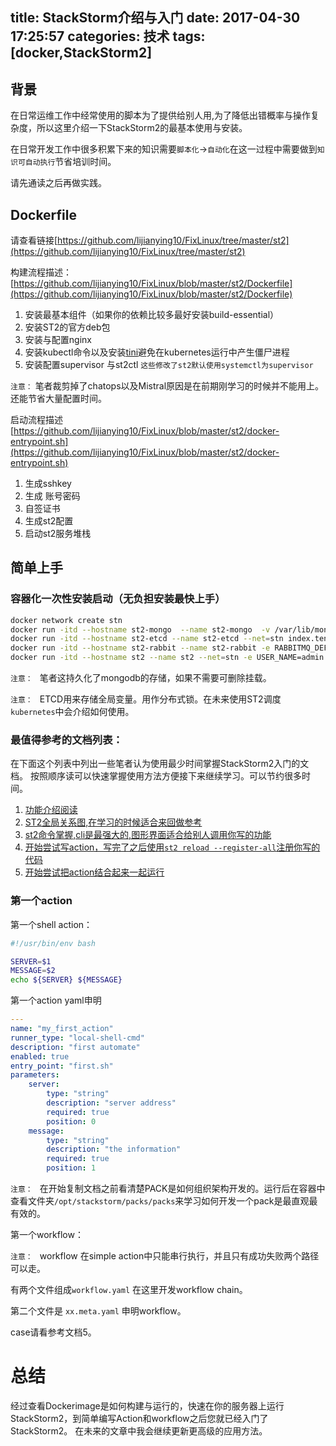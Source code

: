title: StackStorm介绍与入门
date: 2017-04-30 17:25:57
categories: 技术
tags: [docker,StackStorm2]
---

## 背景

在日常运维工作中经常使用的脚本为了提供给别人用,为了降低出错概率与操作复杂度，所以这里介绍一下StackStorm2的最基本使用与安装。

在日常开发工作中很多积累下来的知识需要`脚本化`->`自动化`在这一过程中需要做到`知识可自动执行`节省培训时间。

请先通读之后再做实践。

## Dockerfile

请查看链接[https://github.com/lijianying10/FixLinux/tree/master/st2](https://github.com/lijianying10/FixLinux/tree/master/st2)

构建流程描述：[https://github.com/lijianying10/FixLinux/blob/master/st2/Dockerfile](https://github.com/lijianying10/FixLinux/blob/master/st2/Dockerfile)

1. 安装最基本组件（如果你的依赖比较多最好安装build-essential）
2. 安装ST2的官方deb包
3. 安装与配置nginx
4. 安装kubectl命令以及安装[tini](https://github.com/krallin/tini)避免在kubernetes运行中产生僵尸进程
5. 安装配置supervisor 与st2ctl `这些修改了st2默认使用systemctl为supervisor`

`注意：` 笔者裁剪掉了chatops以及Mistral原因是在前期刚学习的时候并不能用上。还能节省大量配置时间。


启动流程描述 [https://github.com/lijianying10/FixLinux/blob/master/st2/docker-entrypoint.sh](https://github.com/lijianying10/FixLinux/blob/master/st2/docker-entrypoint.sh)

1. 生成sshkey
2. 生成 账号密码
3. 自签证书
4. 生成st2配置
5. 启动st2服务堆栈

## 简单上手

### 容器化一次性安装启动（无负担安装最快上手）

``` sh
docker network create stn
docker run -itd --hostname st2-mongo  --name st2-mongo  -v /var/lib/mongo:/data/db --net=stn daocloud.io/library/mongo:3.4.3
docker run -itd --hostname st2-etcd --name st2-etcd --net=stn index.tenxcloud.com/coreos/etcd:2.3.1 /usr/local/bin/etcd -listen-client-urls http://0.0.0.0:2379,http://0.0.0.0:4001 -advertise-client-urls http://127.0.0.1:2379,http://127.0.0.1:4001
docker run -itd --hostname st2-rabbit --name st2-rabbit -e RABBITMQ_DEFAULT_USER=root -e RABBITMQ_DEFAULT_PASS=123456 --net=stn daocloud.io/library/rabbitmq:3.6.9
docker run -itd --hostname st2 --name st2 --net=stn -e USER_NAME=admin -e USER_PASSWORD=123456 -e CONN_RMQ=amqp://root:123456@st2-rabbit.stn:5672/ -e MONGO_HOST=st2-mongo.stn -e MONGO_DB=st2 -e MONGO_PORT=27017 -e ETCD_ENDPOINT=http://st2-etcd.stn:2379 -p 80:80 -p 443:443 index.tenxcloud.com/philo/stackstorm:2.2.1
```

`注意： ` 笔者这持久化了mongodb的存储，如果不需要可删除挂载。

`注意： ` ETCD用来存储全局变量。用作分布式锁。在未来使用ST2调度`kubernetes`中会介绍如何使用。


### 最值得参考的文档列表：

在下面这个列表中列出一些笔者认为使用最少时间掌握StackStorm2入门的文档。
按照顺序读可以快速掌握使用方法方便接下来继续学习。可以节约很多时间。

1. [功能介绍阅读](https://docs.stackstorm.com/overview.html)
2. [ST2全局关系图,在学习的时候适合来回做参考](https://docs.stackstorm.com/install/overview.html)
3. [st2命令掌握,cli是最强大的,图形界面适合给别人调用你写的功能](https://docs.stackstorm.com/start.html)
4. [开始尝试写action，写完了之后使用`st2 reload --register-all`注册你写的代码](https://docs.stackstorm.com/actions.html)
5. [开始尝试把action结合起来一起运行](https://docs.stackstorm.com/actionchain.html)

### 第一个action

第一个shell action：

``` sh
#!/usr/bin/env bash

SERVER=$1
MESSAGE=$2
echo ${SERVER} ${MESSAGE}
```

第一个action yaml申明

``` yaml
---
name: "my_first_action"
runner_type: "local-shell-cmd"
description: "first automate"
enabled: true
entry_point: "first.sh"
parameters:
    server:
        type: "string"
        description: "server address"
        required: true
        position: 0
    message:
        type: "string"
        description: "the information"
        required: true
        position: 1
```

`注意： ` 在开始复制文档之前看清楚PACK是如何组织架构开发的。运行后在容器中查看文件夹`/opt/stackstorm/packs/packs`来学习如何开发一个pack是最直观最有效的。


第一个workflow：

`注意： ` workflow 在simple action中只能串行执行，并且只有成功失败两个路径可以走。

有两个文件组成`workflow.yaml` 在这里开发workflow chain。

第二个文件是 `xx.meta.yaml` 申明workflow。

case请看参考文档5。

# 总结

经过查看Dockerimage是如何构建与运行的，快速在你的服务器上运行StackStorm2，到简单编写Action和workflow之后您就已经入门了StackStorm2。
在未来的文章中我会继续更新更高级的应用方法。

